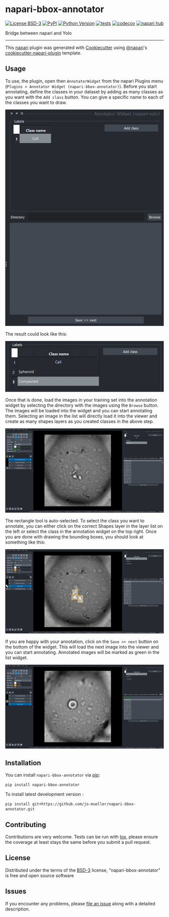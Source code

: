 # napari-bbox-annotator

[![License BSD-3](https://img.shields.io/pypi/l/napari-bbox-annotator.svg?color=green)](https://github.com/jo-mueller/napari-bbox-annotator/raw/main/LICENSE)
[![PyPI](https://img.shields.io/pypi/v/napari-bbox-annotator.svg?color=green)](https://pypi.org/project/napari-bbox-annotator)
[![Python Version](https://img.shields.io/pypi/pyversions/napari-bbox-annotator.svg?color=green)](https://python.org)
[![tests](https://github.com/jo-mueller/napari-bbox-annotator/workflows/tests/badge.svg)](https://github.com/jo-mueller/napari-bbox-annotator/actions)
[![codecov](https://codecov.io/gh/jo-mueller/napari-bbox-annotator/branch/main/graph/badge.svg)](https://codecov.io/gh/jo-mueller/napari-bbox-annotator)
[![napari hub](https://img.shields.io/endpoint?url=https://api.napari-hub.org/shields/napari-bbox-annotator)](https://napari-hub.org/plugins/napari-bbox-annotator)

Bridge between napari and Yolo

----------------------------------

This [napari] plugin was generated with [Cookiecutter] using [@napari]'s [cookiecutter-napari-plugin] template.

<!--
Don't miss the full getting started guide to set up your new package:
https://github.com/napari/cookiecutter-napari-plugin#getting-started

and review the napari docs for plugin developers:
https://napari.org/stable/plugins/index.html
-->

## Usage

To use, the plugin, open then `AnnotatorWidget` from the napari Plugins menu (`Plugins > Annotator Widget (napari-bbox-annotator)`). Before you start annotating, define the classes in your dataset by adding as many classes as you want with the `Add class` button. You can give a specific name to each of the classes you want to draw.

![](./docs/imgs/widget.PNG)

The result could look like this:

![](./docs/imgs/classes.PNG)

Once that is done, load the images in your training set into the annotation widget by selecting the directory with the images using the `Browse` button. The images will be loaded into the widget and you can start annotating them. Selecting an image in the list will directly load it into the viewer and create as many shapes layers as you created classes in the above step.

![](./docs/imgs/annotation_in_progress.png)

The rectangle tool is auto-selected. To select the class you want to annotate, you can either click on the correct Shapes layer in the layer list on the left or select the class in the annotation widget on the top right. Once you are done with drawing the bounding boxes, you should look at something like this:

![](./docs/imgs/annotation_in_progress_done.png)

If you are happy with your annotation, click on the `Save >> next` button on the bottom of the widget. This will load the next image into the viewer and you can start annotating. Annotated images will be marked as green in the list widget.

![](./docs/imgs/annotation_in_progress_done_multiple.png)

## Installation

You can install `napari-bbox-annotator` via [pip]:

    pip install napari-bbox-annotator



To install latest development version :

    pip install git+https://github.com/jo-mueller/napari-bbox-annotator.git


## Contributing

Contributions are very welcome. Tests can be run with [tox], please ensure
the coverage at least stays the same before you submit a pull request.

## License

Distributed under the terms of the [BSD-3] license,
"napari-bbox-annotator" is free and open source software

## Issues

If you encounter any problems, please [file an issue] along with a detailed description.

[napari]: https://github.com/napari/napari
[Cookiecutter]: https://github.com/audreyr/cookiecutter
[@napari]: https://github.com/napari
[MIT]: http://opensource.org/licenses/MIT
[BSD-3]: http://opensource.org/licenses/BSD-3-Clause
[GNU GPL v3.0]: http://www.gnu.org/licenses/gpl-3.0.txt
[GNU LGPL v3.0]: http://www.gnu.org/licenses/lgpl-3.0.txt
[Apache Software License 2.0]: http://www.apache.org/licenses/LICENSE-2.0
[Mozilla Public License 2.0]: https://www.mozilla.org/media/MPL/2.0/index.txt
[cookiecutter-napari-plugin]: https://github.com/napari/cookiecutter-napari-plugin

[file an issue]: https://github.com/jo-mueller/napari-bbox-annotator/issues

[napari]: https://github.com/napari/napari
[tox]: https://tox.readthedocs.io/en/latest/
[pip]: https://pypi.org/project/pip/
[PyPI]: https://pypi.org/
